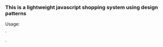 ### This is a lightweight javascript shopping system using design patterns

Usage:

`
 <script>
    
    var product = {
            title: "Item 1",
            once_off: 2.23,
            monthly: 3.33
        };
    
      var items = new LineItems();
      items.add(product);

      var cart = new Cart();
      //link the items behavior
      cart.setAddAction(items.add);
      cart.setRemoveAction(items.remove);
      cart.setGetAction(items.get);

      var calculate = new Calculate();
      calculate.setEquation(Equation1);
      calculate.setTaxEquation(TaxEquation1);

      var total = calculate.total([
        items.get(),
        'once_off'
      ]);
      var tax = calculate.tax(total);

      debugger;

  </script>
  `